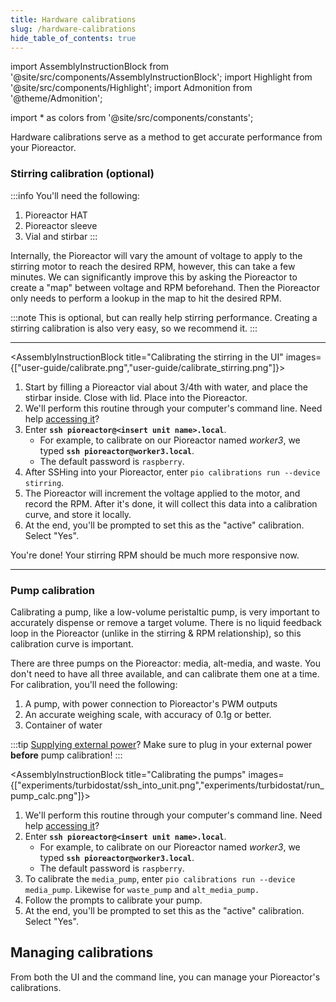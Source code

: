 ```yaml
---
title: Hardware calibrations
slug: /hardware-calibrations
hide_table_of_contents: true
---
```


import AssemblyInstructionBlock from '@site/src/components/AssemblyInstructionBlock';
import Highlight from '@site/src/components/Highlight';
import Admonition from '@theme/Admonition';

import * as colors from '@site/src/components/constants';


Hardware calibrations serve as a method to get accurate performance from your Pioreactor.


### Stirring calibration (optional)

:::info
You'll need the following:
1. Pioreactor HAT
2. Pioreactor sleeve
3. Vial and stirbar
:::

Internally, the Pioreactor will vary the amount of voltage to apply to the stirring motor to reach the desired RPM, however, this can take a few minutes. We can significantly improve this by asking the Pioreactor to create a "map" between voltage and RPM beforehand. Then the Pioreactor only needs to perform a lookup in the map to hit the desired RPM.

:::note
This is optional, but can really help stirring performance. Creating a stirring calibration is also very easy, so we recommend it.
:::

-----

<AssemblyInstructionBlock title="Calibrating the stirring in the UI" images={["user-guide/calibrate.png","user-guide/calibrate_stirring.png"]}>

1. Start by filling a Pioreactor vial about 3/4th with water, and place the stirbar inside. Close with lid. Place into the Pioreactor.
1. We'll perform this routine through your computer's command line. Need help [accessing it](/user-guide/accessing-raspberry-pi)?
2.  Enter **`ssh pioreactor@<insert unit name>.local`**.
    *   For example, to calibrate on our Pioreactor named _worker3_, we typed **`ssh pioreactor@worker3.local`**.
    *   The default password is `raspberry`.
2. After SSHing into your Pioreactor, enter `pio calibrations run --device stirring`.
4. The Pioreactor will increment the voltage applied to the motor, and record the RPM. After it's done, it will collect this data into a calibration curve, and store it locally.
4. At the end, you'll be prompted to set this as the "active" calibration. Select "Yes".

</AssemblyInstructionBlock>

You're done! Your stirring RPM should be much more responsive now.

-----

### Pump calibration

Calibrating a pump, like a low-volume peristaltic pump, is very important to accurately dispense or remove a target volume. There is no liquid feedback loop in the Pioreactor (unlike in the stirring & RPM relationship), so this calibration curve is important.

There are three pumps on the Pioreactor: media, alt-media, and waste. You don't need to have all three available, and can calibrate them one at a time. For calibration, you'll need the following:

1. A pump, with power connection to Pioreactor's PWM outputs
2. An accurate weighing scale, with accuracy of 0.1g or better.
3. Container of water


:::tip
[Supplying external power](/user-guide/external-power)? Make sure to plug in your external power **before** pump calibration!
:::


<AssemblyInstructionBlock title="Calibrating the pumps" images={["experiments/turbidostat/ssh_into_unit.png","experiments/turbidostat/run_pump_calc.png"]}>


1. We'll perform this routine through your computer's command line. Need help [accessing it](/user-guide/accessing-raspberry-pi)?
2.  Enter **`ssh pioreactor@<insert unit name>.local`**.
    *   For example, to calibrate on our Pioreactor named _worker3_, we typed **`ssh pioreactor@worker3.local`**.
    *   The default password is `raspberry`.
3. To calibrate the `media_pump`, enter `pio calibrations run --device media_pump`. Likewise for `waste_pump` and `alt_media_pump.`
4. Follow the prompts to calibrate your pump.
4. At the end, you'll be prompted to set this as the "active" calibration. Select "Yes".

</AssemblyInstructionBlock>

## Managing calibrations

From both the UI and the command line, you can manage your Pioreactor's calibrations.
